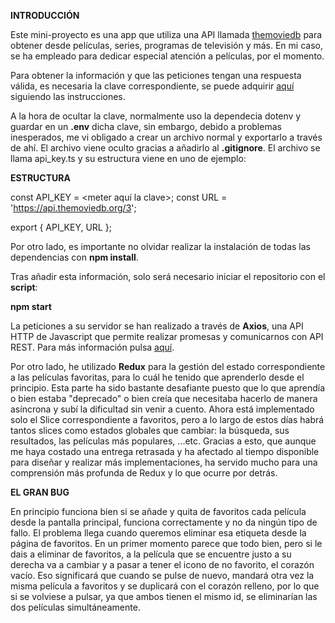 **INTRODUCCIÓN**

Este mini-proyecto es una app que utiliza una API llamada [themoviedb](https://www.themoviedb.org) para obtener desde películas, series, programas de televisión y más. En mi caso, se ha empleado para dedicar especial atención a películas, por el momento.

Para obtener la información y que las peticiones tengan una respuesta válida, es necesaria la clave correspondiente, se puede adquirir [aquí](https://developers.themoviedb.org/3/getting-started/introduction) siguiendo las instrucciones.

A la hora de ocultar la clave, normalmente uso la dependecia dotenv y guardar en un **.env** dicha clave, sin embargo, debido a problemas inesperados, me vi obligado a crear un archivo normal y exportarlo a través de ahí. El archivo viene oculto gracias a añadirlo al **.gitignore**. El archivo se llama api_key.ts y su estructura viene en uno de ejemplo:


**ESTRUCTURA**

const API_KEY = <meter aquí la clave>;
const URL = 'https://api.themoviedb.org/3';

export { API_KEY, URL };


Por otro lado, es importante no olvidar realizar la instalación de todas las dependencias con **npm install**.


Tras añadir esta información, solo será necesario iniciar el repositorio con el **script**:

**npm start**


La peticiones a su servidor se han realizado a través de **Axios**, una API HTTP de Javascript que permite realizar promesas y comunicarnos con API REST. Para más información pulsa [aquí](https://axios-http.com/docs/intro).


Por otro lado, he utilizado **Redux** para la gestión del estado correspondiente a las películas favoritas, para lo cuál he tenido que aprenderlo desde el principio. Esta parte ha sido bastante desafiante puesto que lo que aprendía o bien estaba "deprecado" o bien creía que necesitaba hacerlo de manera asíncrona y subí la dificultad sin venir a cuento. Ahora está implementado solo el Slice correspondiente a favoritos, pero a lo largo de estos días habrá tantos slices como estados globales que cambiar: la búsqueda, sus resultados, las películas más populares, ...etc. Gracias a esto, que aunque me haya costado una entrega retrasada y ha afectado al tiempo disponible para diseñar y realizar más implementaciones, ha servido mucho para una comprensión más profunda de Redux y lo que ocurre por detrás. 


**EL GRAN BUG**

En principio funciona bien si se añade y quita de favoritos cada película desde la pantalla principal, funciona correctamente y no da ningún tipo de fallo. El problema llega cuando queremos eliminar esa etiqueta desde la página de favoritos. En un primer momento parece que todo bien, pero si le dais a eliminar de favoritos, a la película que se encuentre justo a su derecha va a cambiar y a pasar a tener el icono de no favorito, el corazón vacío. Eso significará que cuando se pulse de nuevo, mandará otra vez la misma película a favoritos y se duplicará con el corazón relleno, por lo que si se volviese a pulsar, ya que ambos tienen el mismo id, se eliminarían las dos películas simultáneamente.

